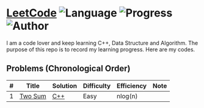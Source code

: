 # [LeetCode](https://leetcode.com/problemset/all/) ![Language](https://img.shields.io/badge/Language-C%2B%2B-orange.svg) ![Progress](https://img.shields.io/badge/Progress-0-green.svg) ![Author](https://img.shields.io/badge/Author-Cray%20Xu-blue.svg)

I am a code lover and keep learning C++, Data Structure and Algorithm.
The purpose of this repo is to record my learning progress.
Here are my codes.

## Problems (Chronological Order)

| # | Title | Solution | Difficulty | Efficiency | Note |
|---| ----- | -------- | ---------- | ---------- | ---- |
| 1 |[Two Sum](https://leetcode.com/problems/two-sum/n)| [C++](./C++/two-sum.cpp) | Easy | nlog(n)

